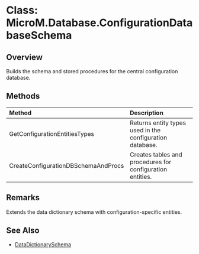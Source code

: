 # Class: MicroM.Database.ConfigurationDatabaseSchema

## Overview
Builds the schema and stored procedures for the central configuration database.

## Methods
| Method | Description |
|:--|:--|
| GetConfigurationEntitiesTypes | Returns entity types used in the configuration database. |
| CreateConfigurationDBSchemaAndProcs | Creates tables and procedures for configuration entities. |

## Remarks
Extends the data dictionary schema with configuration-specific entities.

## See Also
- [DataDictionarySchema](DataDictionarySchema.md)

